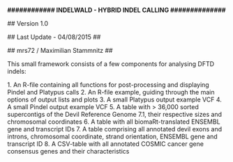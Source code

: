 <b>############ INDELWALD - HYBRID INDEL CALLING ##############</b>

<p>## Version 1.0 </p>
<p>## Last Update - 04/08/2015 ##</p>
<p>## mrs72 / Maximilian Stammnitz ##</p>

<p>This small framework consists of a few components for analysing DFTD indels:</p>
1. An R-file containing all functions for post-processing and displaying Pindel and Platypus calls
2. An R-file example, guiding through the main options of output lists and plots
3. A small Platypus output example VCF
4. A small Pindel output example VCF
5. A table with > 36,000 sorted supercontigs of the Devil Reference Genome 7.1, their respective sizes and chromosomal coordinates
6. A table with all biomaRt-translated ENSEMBL gene and transcript IDs
7. A table comprising all annotated devil exons and introns, chromosomal coordinate, strand orientation, ENSEMBL gene and transcript ID
8. A CSV-table with all annotated COSMIC cancer gene consensus genes and their characteristics
